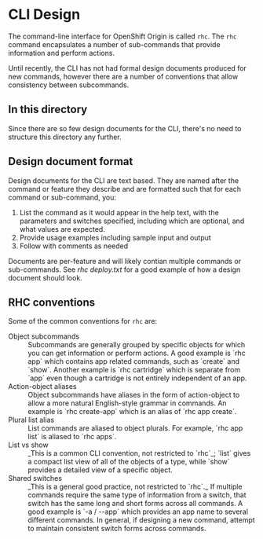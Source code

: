 CLI Design
==========

The command-line interface for OpenShift Origin is called `rhc`. The `rhc` command encapsulates a number of sub-commands that provide information and perform actions.

Until recently, the CLI has not had formal design documents produced for new commands, however there are a number of conventions that allow consistency between subcommands.

In this directory
-----------------

Since there are so few design documents for the CLI, there's no need to structure this directory any further.

Design document format
----------------------

Design documents for the CLI are text based. They are named after the command or feature they describe and are formatted such that for each command or sub-command, you:
1. List the command as it would appear in the help text, with the parameters and switches specified, including which are optional, and what values are expected. 
2. Provide usage examples including sample input and output
3. Follow with comments as needed

Documents are per-feature and will likely contian multiple commands or sub-commands. See _rhc deploy.txt_ for a good example of how a design document should look.

RHC conventions
---------------

Some of the common conventions for `rhc` are:
<dl>
<dt>Object subcommands</dt>
<dd>Subcommands are generally grouped by specific objects for which you can get information or perform actions. A good example is `rhc app` which contains app related commands, such as `create` and `show`. Another example is `rhc cartridge` which is separate from `app` even though a cartridge is not entirely independent of an app.</dd>
<dt>Action-object aliases</dt>
<dd>Object subcommands have aliases in the form of action-object to allow a more natural English-style grammar in commands. An example is `rhc create-app` which is an alias of `rhc app create`.</dd>
<dt>Plural list alias</dt>
<dd>List commands are aliased to object plurals. For example, `rhc app list` is aliased to `rhc apps`.</dd>
<dt>List vs show</dt>
<dd>_This is a common CLI convention, not restricted to `rhc`_; `list` gives a compact list view of all of the objects of a type, while `show` provides a detailed view of a specific object.</dd>
<dt>Shared switches</dt>
<dd>_This is a general good practice, not restricted to `rhc`._ If multiple commands require the same type of information from a switch, that switch has the same long and short forms across all commands. A good example is `-a / --app` which provides an app name to several different commands. In general, if designing a new command, attempt to maintain consistent switch forms across commands.</dd>
</dl>

